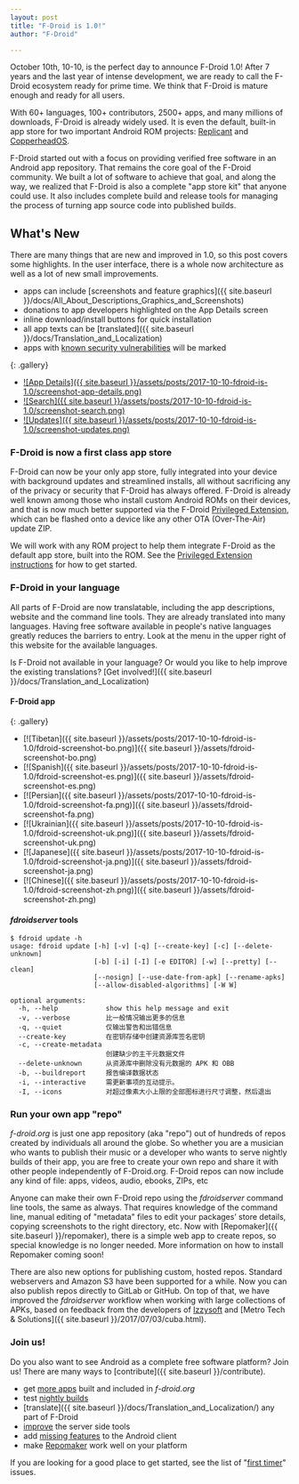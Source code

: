 ```yaml
---
layout: post
title: "F-Droid is 1.0!"
author: "F-Droid"

---
```


October 10th, 10-10, is the perfect day to announce F-Droid 1.0! After
7 years and the last year of intense development, we are ready to call
the F-Droid ecosystem ready for prime time.  We think that F-Droid is
mature enough and ready for all users.

With 60+ languages, 100+ contributors, 2500+ apps, and many millions
of downloads, F-Droid is already widely used.  It is even the default,
built-in app store for two important Android ROM projects:
[Replicant](https://www.replicant.us/) and
[CopperheadOS](https://copperhead.co/android/).

F-Droid started out with a focus on providing verified free software
in an Android app repository.  That remains the core goal of the
F-Droid community.  We built a lot of software to achieve that goal,
and along the way, we realized that F-Droid is also a complete "app
store kit" that anyone could use. It also includes complete build and
release tools for managing the process of turning app source code into
published builds.


## What's New

There are many things that are new and improved in 1.0, so this post
covers some highlights.  In the user interface, there is a whole now
architecture as well as a lot of new small improvements.

* apps can include [screenshots and feature graphics]({{ site.baseurl }}/docs/All_About_Descriptions_Graphics_and_Screenshots)
* donations to app developers highlighted on the App Details screen
* inline download/install buttons for quick installation
* all app texts can be [translated]({{ site.baseurl }}/docs/Translation_and_Localization)
* apps with [known security vulnerabilities](https://f-droid.org/wiki/page/AntiFeature:KnownVuln) will be marked

{: .gallery}
 * [![App Details]({{ site.baseurl }}/assets/posts/2017-10-10-fdroid-is-1.0/screenshot-app-details.png)](https://f-droid.org/repo/org.fdroid.fdroid/en-US/phoneScreenshots/screenshot-app-details.png)
 * [![Search]({{ site.baseurl }}/assets/posts/2017-10-10-fdroid-is-1.0/screenshot-search.png)](https://f-droid.org/repo/org.fdroid.fdroid/en-US/phoneScreenshots/screenshot-search.png)
 * [![Updates]({{ site.baseurl }}/assets/posts/2017-10-10-fdroid-is-1.0/screenshot-updates.png)](https://f-droid.org/repo/org.fdroid.fdroid/en-US/phoneScreenshots/screenshot-updates.png)


### F-Droid is now a first class app store

F-Droid can now be your only app store, fully integrated into your
device with background updates and streamlined installs, all without
sacrificing any of the privacy or security that F-Droid has always
offered.  F-Droid is already well known among those who install custom
Android ROMs on their devices, and that is now much better supported
via the F-Droid
[Privileged Extension](https://f-droid.org/packages/org.fdroid.fdroid.privileged.ota),
which can be flashed onto a device like any other OTA (Over-The-Air)
update ZIP.

We will work with any ROM project to help them integrate F-Droid as
the default app store, built into the ROM.  See the
[Privileged Extension instructions](https://gitlab.com/fdroid/privileged-extension/#how-do-i-build-it-into-my-rom)
for how to get started.


### F-Droid in your language

All parts of F-Droid are now translatable, including the app
descriptions, website and the command line tools.  They are already
translated into many languages.  Having free software available in
people's native languages greatly reduces the barriers to entry. Look
at the menu in the upper right of this website for the available
languages.

Is F-Droid not available in your language? Or would you like to help
improve the existing translations?
[Get involved!]({{ site.baseurl }}/docs/Translation_and_Localization)


#### F-Droid app

{: .gallery}
 * [![Tibetan]({{ site.baseurl }}/assets/posts/2017-10-10-fdroid-is-1.0/fdroid-screenshot-bo.png)]({{ site.baseurl }}/assets/fdroid-screenshot-bo.png)
 * [![Spanish]({{ site.baseurl }}/assets/posts/2017-10-10-fdroid-is-1.0/fdroid-screenshot-es.png)]({{ site.baseurl }}/assets/fdroid-screenshot-es.png)
 * [![Persian]({{ site.baseurl }}/assets/posts/2017-10-10-fdroid-is-1.0/fdroid-screenshot-fa.png)]({{ site.baseurl }}/assets/fdroid-screenshot-fa.png)
 * [![Ukrainian]({{ site.baseurl }}/assets/posts/2017-10-10-fdroid-is-1.0/fdroid-screenshot-uk.png)]({{ site.baseurl }}/assets/fdroid-screenshot-uk.png)
 * [![Japanese]({{ site.baseurl }}/assets/posts/2017-10-10-fdroid-is-1.0/fdroid-screenshot-ja.png)]({{ site.baseurl }}/assets/fdroid-screenshot-ja.png)
 * [![Chinese]({{ site.baseurl }}/assets/posts/2017-10-10-fdroid-is-1.0/fdroid-screenshot-zh.png)]({{ site.baseurl }}/assets/fdroid-screenshot-zh.png)


#### _fdroidserver_ tools

```console
$ fdroid update -h
usage: fdroid update [-h] [-v] [-q] [--create-key] [-c] [--delete-unknown]
                     [-b] [-i] [-I] [-e EDITOR] [-w] [--pretty] [--clean]
                     [--nosign] [--use-date-from-apk] [--rename-apks]
                     [--allow-disabled-algorithms] [-W W]

optional arguments:
  -h, --help            show this help message and exit
  -v, --verbose         比一般情况输出更多的信息
  -q, --quiet           仅输出警告和出错信息
  --create-key          在密钥存储中创建资源库签名密钥
  -c, --create-metadata
                        创建缺少的主干元数据文件
  --delete-unknown      从资源库中删除没有元数据的 APK 和 OBB
  -b, --buildreport     报告编译数据状态
  -i, --interactive     需更新事项的互动提示。
  -I, --icons           对超过像素大小上限的全部图标进行尺寸调整，然后退出
```


### Run your own app "repo"

_f-droid.org_ is just one app repository (aka "repo") out of hundreds
of repos created by individuals all around the globe.  So whether you
are a musician who wants to publish their music or a developer who
wants to serve nightly builds of their app, you are free to create
your own repo and share it with other people independently of
F-Droid.org.  F-Droid repos can now include any kind of file: apps,
videos, audio, ebooks, ZIPs, etc

Anyone can make their own F-Droid repo using the _fdroidserver_
command line tools, the same as always.  That requires knowledge of
the command line, manual editing of "metadata" files to edit your
packages’ store details, copying screenshots to the right directory,
etc.  Now with [Repomaker]({{ site.baseurl }}/repomaker), there is a
simple web app to create repos, so special knowledge is no longer
needed. More information on how to install Repomaker coming soon!

There are also new options for publishing custom, hosted repos.
Standard webservers and Amazon S3 have been supported for a while.
Now you can also publish repos directly to GitLab or GitHub.  On top
of that, we have improved the _fdroidserver_ workflow when working
with large collections of APKs, based on feedback from the developers
of [Izzysoft](https://apt.izzysoft.de/fdroid/) and
[Metro Tech & Solutions]({{ site.baseurl }}/2017/07/03/cuba.html).


### Join us!

Do you also want to see Android as a complete free software platform?
Join us!  There are many ways to
[contribute]({{ site.baseurl }}/contribute).

* get [more apps](https://gitlab.com/fdroid/rfp/issues) built and included in _f-droid.org_
* test [nightly builds](https://gitlab.com/fdroid/fdroidclient-nightly)
* [translate]({{ site.baseurl }}/docs/Translation_and_Localization/) any part of F-Droid
* [improve](https://gitlab.com/fdroid/fdroidserver/issues) the server side tools
* add [missing features](https://gitlab.com/fdroid/fdroidclient/issues) to the Android client
* make [Repomaker](https://gitlab.com/fdroid/repomaker/issues) work well on your platform

If you are looking for a good place to get started, see the list of
"[first timer](https://gitlab.com/groups/fdroid/issues?label_name%5B%5D=first-timer)"
issues.
